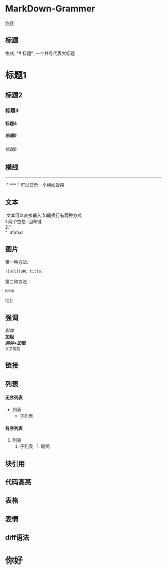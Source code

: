 # MarkDown-Grammer
[你好](#你好)
## 标题
格式: "# 标题" ,一个井号代表大标题
# 标题1
## 标题2
### 标题3
#### 标题4
##### 标题5
###### 标题6
## 横线  
  ***
  " *** " 可以显示一个横线效果
## 文本
  文本可以直接输入,如需换行有两种方式  
  1.两个空格+回车键  
  2."<br>"
  dfafsd
## 图片
第一种方法:
```html
![alt](URL title)
```
第二种方法：
```html
hhhh
```
![][]
## 强调 
*斜体*  
**加粗**  
***斜体+加粗***  
`文字高亮`
## 链接
## 列表
#### 无序列表
- 列表
    - 子列表
#### 有序列表
1. 列表
   1. 子列表
   1. 啊啊 
## 块引用
## 代码高亮
## 表格
## 表情
## diff语法
你好
=======

